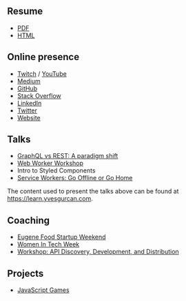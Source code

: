 ## Resume

- [PDF](https://yvesgurcan.com/resume.pdf)
- [HTML](https://yvesgurcan.com/resume.html)

## Online presence

- [Twitch](https://www.twitch.tv/yves_gurcan/videos) / [YouTube](https://www.youtube.com/channel/UCmNgbt5GFQfdwPOKaJ-NHYw/videos)
- [Medium](https://medium.com/@yvesgurcan)
- [GitHub](https://github.com/yvesgurcan)
- [Stack Overflow](https://stackoverflow.com/users/11439562/yves-gurcan)
- [LinkedIn](http://linkedin.com/in/yvesgurcan)
- [Twitter](https://twitter.com/yvesgurcan)
- [Website](https://yvesgurcan.com/)

## Talks
- [GraphQL vs REST: A paradigm shift](https://meetu.ps/e/Ht8YQ/yw9jN/d)
- [Web Worker Workshop](https://www.meetup.com/Elm-Eug/events/gnzgkryzpbcb/)
- Intro to Styled Components
- [Service Workers: Go Offline or Go Home](https://www.meetup.com/eugenewebdevs/events/261941044/)

The content used to present the talks above can be found at https://learn.yvesgurcan.com.

## Coaching
- [Eugene Food Startup Weekend](http://communities.techstars.com/usa/eugene/startup-weekend/14837)
- [Women In Tech Week](https://redefiningwomenintech.com/event/women-in-tech-week-oct-21-25)
- [Workshop: API Discovery, Development, and Distribution](https://www.meetup.com/eugenewebdevs/events/260157602/)

## Projects

- [JavaScript Games](https://games.yvesgurcan.com)
